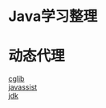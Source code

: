 # Java学习整理

# 动态代理
[cglib](https://github.com/GFive1995/common/tree/master/src/main/java/com/proxy/cglib)  
[javassist](https://github.com/GFive1995/common/tree/master/src/main/java/com/proxy/javassist)  
[jdk](https://github.com/GFive1995/common/tree/master/src/main/java/com/proxy/jdk)
